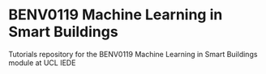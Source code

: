 # BENV0119 Machine Learning in Smart Buildings
Tutorials repository for the BENV0119 Machine Learning in Smart Buildings module at UCL IEDE
